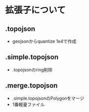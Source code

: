 # 拡張子について

## .topojson
 - geojsonからquantize 1e4で作成

## .simple.topojson
 - .topojsonのring削除
 
## .merge.topojson 
 - .simple.topojsonのPolygonをマージ
 - 1番軽量ファイル